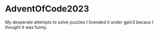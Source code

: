 # AdventOfCode2023
My desperate attempts to solve puzzles
I licended it under gplv3 becaus I thought it was funny.

